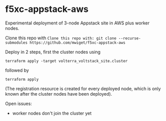 # f5xc-appstack-aws

Experimental deployment of 3-node Appstack site in AWS plus worker nodes.

Clone this repo with `Clone this repo with: git clone --recurse-submodules https://github.com/mwiget/f5xc-appstack-aws`

Deploy in 2 steps, first the cluster nodes using 

```
terraform apply -target volterra_voltstack_site.cluster
```

followed by 

```
terraform apply
```

(The registration resource is created for every deployed node, which is only known after the cluster nodes have been deployed).

Open issues:

- worker nodes don't join the cluster yet


